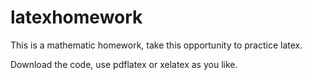 # latexhomework
This is a mathematic homework, take this opportunity to practice latex.

Download the code, use pdflatex or xelatex as you like.
